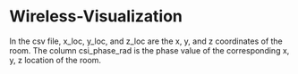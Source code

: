 # Wireless-Visualization

In the csv file, x_loc, y_loc, and z_loc are the x, y, and z coordinates of the room. The column csi_phase_rad is the phase value of the corresponding x, y, z location of the room. 
